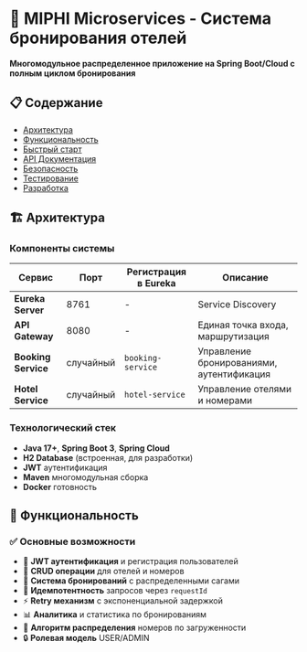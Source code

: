 # 🏨 MIPHI Microservices - Система бронирования отелей

**Многомодульное распределенное приложение на Spring Boot/Cloud с полным циклом бронирования**

## 📋 Содержание
- [Архитектура](#архитектура)
- [Функциональность](#функциональность)
- [Быстрый старт](#быстрый-старт)
- [API Документация](#api-документация)
- [Безопасность](#безопасность)
- [Тестирование](#тестирование)
- [Разработка](#разработка)

## 🏗️ Архитектура

### Компоненты системы

| Сервис | Порт | Регистрация в Eureka | Описание |
|--------|------|---------------------|-----------|
| **Eureka Server** | 8761 | - | Service Discovery |
| **API Gateway** | 8080 | - | Единая точка входа, маршрутизация |
| **Booking Service** | случайный | `booking-service` | Управление бронированиями, аутентификация |
| **Hotel Service** | случайный | `hotel-service` | Управление отелями и номерами |

### Технологический стек
- **Java 17+**, **Spring Boot 3**, **Spring Cloud**
- **H2 Database** (встроенная, для разработки)
- **JWT** аутентификация
- **Maven** многомодульная сборка
- **Docker** готовность

## 🚀 Функциональность

### ✅ Основные возможности
- 🔐 **JWT аутентификация** и регистрация пользователей
- 🏨 **CRUD операции** для отелей и номеров
- 📅 **Система бронирований** с распределенными сагами
- 🔁 **Идемпотентность** запросов через `requestId`
- ⚡ **Retry механизм** с экспоненциальной задержкой
- 📊 **Аналитика** и статистика по бронированиям
- 🎯 **Алгоритм распределения** номеров по загруженности
- 🔒 **Ролевая модель** USER/ADMIN

